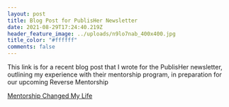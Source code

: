 ```yaml
---
layout: post
title: Blog Post for PublisHer Newsletter
date: 2021-08-29T17:24:40.219Z
header_feature_image: ../uploads/n9lo7nab_400x400.jpg
title_color: "#ffffff"
comments: false
---
```

This link is for a recent blog post that I wrote for the PublisHer newsletter, outlining my experience with their mentorship program, in preparation for our upcoming Reverse Mentorship

[Mentorship Changed My Life](https://womeninpublishing.org/mentorship-changed-my-life/)